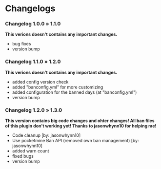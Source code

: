 # Changelogs

### Changelog 1.0.0 » 1.1.0
__This verions doesn't contains any important changes.__
- bug fixes
- version bump

### Changelog 1.1.0 » 1.2.0
__This verions doesn't contains any important changes.__
- added config version check
- added "banconfig.yml" for more customizing
- added configuration for the banned days (at "banconfig.yml")
- version bump

### Changelog 1.2.0 » 1.3.0
__This version contains big code changes and ohter changes! **All ban files of this plugin don't working yet!** Thanks to jasonwhynn10 for helping me!__
- Code cleanup [by: jasonwhynn10]
- Use pocketmine Ban API (removed own ban management) [by: jasonwhynn10]
- added warn count
- fixed bugs
- version bump